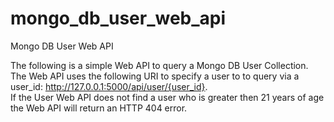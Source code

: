 # mongo_db_user_web_api
Mongo DB User Web API

The following is a simple Web API to query a Mongo DB User Collection.  
The Web API uses the following URI to specify a user to to query via a user_id:
http://127.0.0.1:5000/api/user/{user_id}.   
If the User Web API does not find a user who is greater then 21 years of age the Web API will return an HTTP 404 error.



